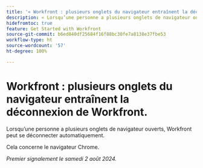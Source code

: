 ```yaml
---
title: '« Workfront : plusieurs onglets du navigateur entraînent la déconnexion de Workfront. »'
description: « Lorsqu’une personne a plusieurs onglets de navigateur ouverts, Workfront peut se déconnecter automatiquement. »
hidefromtoc: true
feature: Get Started with Workfront
source-git-commit: b6ed840df25684f16f88bc30fe7a8138e37fbe53
workflow-type: ht
source-wordcount: '57'
ht-degree: 100%

---
```



# Workfront : plusieurs onglets du navigateur entraînent la déconnexion de Workfront.

Lorsqu’une personne a plusieurs onglets de navigateur ouverts, Workfront peut se déconnecter automatiquement.

Cela concerne le navigateur Chrome.

_Premier signalement le samedi 2 août 2024._

